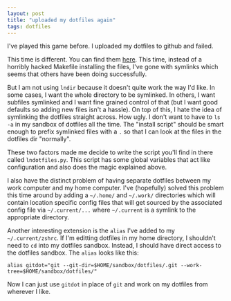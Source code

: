 ```yaml
---
layout: post
title: "uploaded my dotfiles again"
tags: dotfiles
---
```


I've played this game before.  I uploaded my dotfiles to github
and failed.

This time is different.  You can find them
[here](https://github.com/dlamotte/dotfiles).  This time, instead of
a horribly hacked Makefile installing the files, I've gone with symlinks
which seems that others have been doing successfully.

But I am not using `lndir` because it doesn't quite work the way I'd like.
In some cases, I want the whole directory to be symlinked.  In others, I want
subfiles symlinked and I want fine grained control of that (but I want good
defaults so adding new files isn't a hassle).  On top of this, I hate the idea
of symlinking the dotfiles straight across.  How ugly.  I don't want to have
to `ls -a` in my sandbox of dotfiles all the time.  The "install script" should
be smart enough to prefix symlinked files with a `.` so that I can look at the
files in the dotfiles dir "normally".

These two factors made me decide to write the script you'll find in there
called `lndotfiles.py`.  This script has some global variables that act like
configuration and also does the magic explained above.

I also have the distinct problem of having separate dotfiles between my work
computer and my home computer.  I've (hopefully) solved this problem this time
around by adding a `~/.home/` and `~/.work/` directories which will contain
location specific config files that will get sourced by the associated config
file via `~/.current/...` where `~/.current` is a symlink to the appropriate
directory.

Another interesting extension is the `alias` I've added to my
`~/.current/zshrc`.  If I'm editting dotfiles in my home directory, I
shouldn't need to `cd` into my dotfiles sandbox.  Instead, I should have
direct access to the dotfiles sandbox.  The `alias` looks like this:

    alias gitdot="git --git-dir=$HOME/sandbox/dotfiles/.git --work-tree=$HOME/sandbox/dotfiles/"

Now I can just use `gitdot` in place of `git` and work on my dotfiles from
wherever I like.

